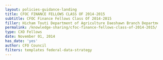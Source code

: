 ```yaml
---
layout: policies-guidance-landing
title: CFOC FINANCE FELLOWS CLASS OF 2014-2015
subtitle: CFOC Finance Fellows Class Of 2014-2015
filler: Hicham Touti Department of Agriculture Daeshawn Branch Department of Commerce Filipina Hartwell Department of Commerce Kelli Walters Department of Commerce Helen Gu
permalink: /knowledge-sharing/cfoc-finance-fellows-class-of-2014-2015/
type: CXO Fellows
date: November 01, 2014
has_date: 'yes'
author: CFO Council 
filters: templates federal-data-strategy
---
```



